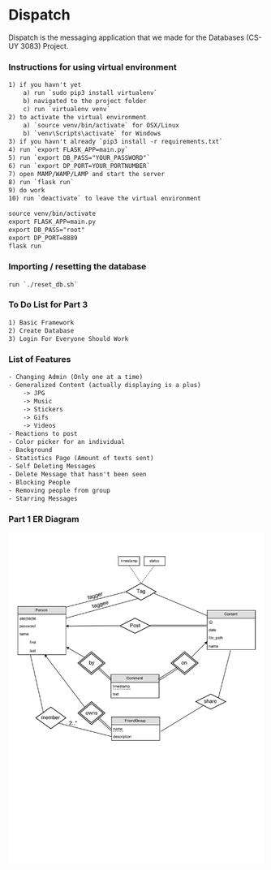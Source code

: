 # Dispatch
Dispatch is the messaging application that we made for the Databases (CS-UY 3083) Project. 

### Instructions for using virtual environment
	1) if you havn't yet 
		a) run `sudo pip3 install virtualenv`
		b) navigated to the project folder
		c) run `virtualenv venv`
	2) to activate the virtual environment
		a) `source venv/bin/activate` for OSX/Linux
		b) `venv\Scripts\activate` for Windows
	3) if you havn't already `pip3 install -r requirements.txt`
	4) run `export FLASK_APP=main.py`
	5) run `export DB_PASS="YOUR_PASSWORD"`
	6) run `export DP_PORT=YOUR_PORTNUMBER`
	7) open MAMP/WAMP/LAMP and start the server
	8) run `flask run`
	9) do work
	10) run `deactivate` to leave the virtual environment

```
source venv/bin/activate
export FLASK_APP=main.py
export DB_PASS="root"
export DP_PORT=8889
flask run

```


### Importing / resetting the database
	run `./reset_db.sh`


### To Do List for Part 3
	1) Basic Framework
	2) Create Database
	3) Login For Everyone Should Work

### List of Features
	- Changing Admin (Only one at a time)
	- Generalized Content (actually displaying is a plus)
		-> JPG
		-> Music
		-> Stickers
		-> Gifs
		-> Videos
	- Reactions to post
	- Color picker for an individual
	- Background
	- Statistics Page (Amount of texts sent)
	- Self Deleting Messages
	- Delete Message that hasn't been seen
	- Blocking People
	- Removing people from group
	- Starring Messages

### Part 1 ER Diagram
![Part 1 ER](/docs/Part1_ER.png)
